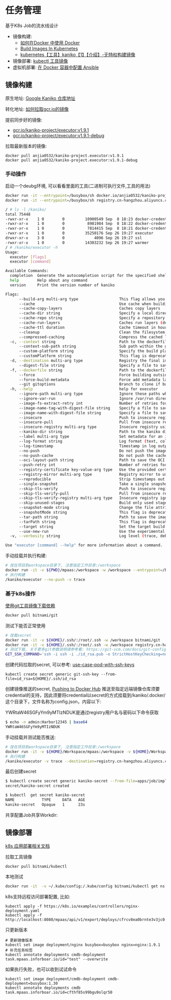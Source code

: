 # 任务管理

基于K8s Job的流水线设计

+ 镜像构建: 
   + [如何在Docker 中使用 Docker](https://www.6hu.cc/archives/78414.html)
   + [Build Images In Kubernetes](https://github.com/GoogleContainerTools/kaniko)
   + [kubernetes【工具】kaniko【1】【介绍】-无特权构建镜像](https://blog.csdn.net/xixihahalelehehe/article/details/121659254)
+ 镜像部署: [kubectl 工具镜像](https://hub.docker.com/r/bitnami/kubectl)
+ 虚拟机部署: [在 Docker 容器中配置 Ansible](https://learn.microsoft.com/zh-cn/azure/developer/ansible/configure-in-docker-container?tabs=azure-cli)

## 镜像构建

原生地址:
[Google Kaniko 仓库地址](https://console.cloud.google.com/gcr/images/kaniko-project/GLOBAL/executor)

转化地址:
[如何拉取gcr.io的镜像](https://github.com/anjia0532/gcr.io_mirror/search?p=1&q=kaniko&type=issues)

提前同步好的镜像:
+ [gcr.io/kaniko-project/executor:v1.9.1](https://github.com/anjia0532/gcr.io_mirror/issues/1824)
+ [gcr.io/kaniko-project/executor:v1.9.1-debug](https://github.com/anjia0532/gcr.io_mirror/issues/1906)

拉取最新版本的镜像:
```
docker pull anjia0532/kaniko-project.executor:v1.9.1
docker pull anjia0532/kaniko-project.executor:v1.9.1-debug
```

### 手动操作

启动一个deubg环境, 可以看看里面的工具(二进制可执行文件,工具的用法)
```sh
docker run -it --entrypoint=/busybox/sh docker.io/anjia0532/kaniko-project.executor:v1.9.1-debug
docker run -it --entrypoint=/busybox/sh registry.cn-hangzhou.aliyuncs.com/godev/kaniko-project.executor:v1.9.1-debug

/ # ls -l /kaniko/
total 75448
-rwxr-xr-x    1 0        0         10900549 Sep  8 18:23 docker-credential-acr-env
-rwxr-xr-x    1 0        0          8981984 Sep  8 18:22 docker-credential-ecr-login
-rwxr-xr-x    1 0        0          7814415 Sep  8 18:21 docker-credential-gcr
-rwxr-xr-x    1 0        0         35250176 Sep 26 19:27 executor
drwxr-xr-x    3 0        0             4096 Sep 26 19:27 ssl
-rwxr-xr-x    1 0        0         14303232 Sep 26 19:27 warmer
/ # /kaniko/executor -h
Usage:
  executor [flags]
  executor [command]

Available Commands:
  completion  Generate the autocompletion script for the specified shell
  help        Help about any command
  version     Print the version number of kaniko

Flags:
      --build-arg multi-arg type                  This flag allows you to pass in ARG values at build time. Set it repeatedly for multiple values.
      --cache                                     Use cache when building image
      --cache-copy-layers                         Caches copy layers
      --cache-dir string                          Specify a local directory to use as a cache. (default "/cache")
      --cache-repo string                         Specify a repository to use as a cache, otherwise one will be inferred from the destination provided
      --cache-run-layers                          Caches run layers (default true)
      --cache-ttl duration                        Cache timeout in hours. Defaults to two weeks. (default 336h0m0s)
      --cleanup                                   Clean the filesystem at the end
      --compressed-caching                        Compress the cached layers. Decreases build time, but increases memory usage. (default true)
  -c, --context string                            Path to the dockerfile build context. (default "/workspace/")
      --context-sub-path string                   Sub path within the given context.
      --custom-platform string                    Specify the build platform if different from the current host
      --customPlatform string                     This flag is deprecated. Please use '--custom-platform'.
  -d, --destination multi-arg type                Registry the final image should be pushed to. Set it repeatedly for multiple destinations.
      --digest-file string                        Specify a file to save the digest of the built image to.
  -f, --dockerfile string                         Path to the dockerfile to be built. (default "Dockerfile")
      --force                                     Force building outside of a container
      --force-build-metadata                      Force add metadata layers to build image
      --git gitoptions                            Branch to clone if build context is a git repository (default branch=,single-branch=false,recurse-submodules=false)
  -h, --help                                      help for executor
      --ignore-path multi-arg type                Ignore these paths when taking a snapshot. Set it repeatedly for multiple paths.
      --ignore-var-run                            Ignore /var/run directory when taking image snapshot. Set it to false to preserve /var/run/ in destination image. (default true)
      --image-fs-extract-retry int                Number of retries for image FS extraction
      --image-name-tag-with-digest-file string    Specify a file to save the image name w/ image tag w/ digest of the built image to.
      --image-name-with-digest-file string        Specify a file to save the image name w/ digest of the built image to.
      --insecure                                  Push to insecure registry using plain HTTP
      --insecure-pull                             Pull from insecure registry using plain HTTP
      --insecure-registry multi-arg type          Insecure registry using plain HTTP to push and pull. Set it repeatedly for multiple registries.
      --kaniko-dir string                         Path to the kaniko directory, this takes precedence over the KANIKO_DIR environment variable. (default "/kaniko")
      --label multi-arg type                      Set metadata for an image. Set it repeatedly for multiple labels.
      --log-format string                         Log format (text, color, json) (default "color")
      --log-timestamp                             Timestamp in log output
      --no-push                                   Do not push the image to the registry
      --no-push-cache                             Do not push the cache layers to the registry
      --oci-layout-path string                    Path to save the OCI image layout of the built image.
      --push-retry int                            Number of retries for the push operation
      --registry-certificate key-value-arg type   Use the provided certificate for TLS communication with the given registry. Expected format is 'my.registry.url=/path/to/the/server/certificate'.
      --registry-mirror multi-arg type            Registry mirror to use as pull-through cache instead of docker.io. Set it repeatedly for multiple mirrors.
      --reproducible                              Strip timestamps out of the image to make it reproducible
      --single-snapshot                           Take a single snapshot at the end of the build.
      --skip-tls-verify                           Push to insecure registry ignoring TLS verify
      --skip-tls-verify-pull                      Pull from insecure registry ignoring TLS verify
      --skip-tls-verify-registry multi-arg type   Insecure registry ignoring TLS verify to push and pull. Set it repeatedly for multiple registries.
      --skip-unused-stages                        Build only used stages if defined to true. Otherwise it builds by default all stages, even the unnecessaries ones until it reaches the target stage / end of Dockerfile
      --snapshot-mode string                      Change the file attributes inspected during snapshotting (default "full")
      --snapshotMode string                       This flag is deprecated. Please use '--snapshot-mode'.
      --tar-path string                           Path to save the image in as a tarball instead of pushing
      --tarPath string                            This flag is deprecated. Please use '--tar-path'.
      --target string                             Set the target build stage to build
      --use-new-run                               Use the experimental run implementation for detecting changes without requiring file system snapshots.
  -v, --verbosity string                          Log level (trace, debug, info, warn, error, fatal, panic) (default "info")

Use "executor [command] --help" for more information about a command.
```

手动挂载并执行构建:
```sh
# 挂在项目到workspace目录下, 注意指定工作目录:/workspace
docker run -it -v ${PWD}/mpaas:/workspace -w /workspace --entrypoint=/busybox/sh docker.io/anjia0532/kaniko-project.executor:v1.9.1-debug
# 执行构建
/kaniko/executor --no-push -v trace
```

### 基于k8s操作

[使用git工具镜像下载依赖](https://hub.docker.com/r/bitnami/git)
```sh
docker pull bitnami/git
```

测试下能否正常使用
```sh
# 挂载secret
docker run -it -v ${HOME}/.ssh/:/root/.ssh -w /workspace bitnami/git
docker run -it -v ${HOME}/.ssh/:/root/.ssh -w /workspace registry.cn-hangzhou.aliyuncs.com/godev/git:2.39.2
# 测试下载, 关于更多git参数说明请参考看: https://git-scm.com/docs/git-config
GIT_SSH_COMMAND='ssh -i ssh -i ./id_rsa.pub -o StrictHostKeyChecking=no'  git clone git@github.com:infraboard/mpaas.git  --single-branch --branch=master
```

创建代码拉取的secret, 可以参考: [use-case-pod-with-ssh-keys](https://kubernetes.io/zh-cn/docs/concepts/configuration/secret/#use-case-pod-with-ssh-keys)
```
kubectl create secret generic git-ssh-key --from-file=id_rsa=${HOME}/.ssh/id_rsa
```

创建镜像推送的secret, [Pushing to Docker Hub](https://github.com/GoogleContainerTools/kaniko#pushing-to-docker-hub) 推送至指定远端镜像仓库须要credential的支持，因此须要将credential以secret的方式挂载到/kaniko/.docker/这个目录下，文件名称为config.json，内容以下:
[](./impl/test/kaniko_config_example.json)

YWRtaW46SGFyYm9yMTIzNDUK是通过registry用户名与密码以下命令获取
```sh
$ echo -n admin:Harbor12345 | base64
YWRtaW46SGFyYm9yMTIzNDUK
```

手动挂载并测试能否推送:
```sh
# 挂在项目到workspace目录下, 注意指定工作目录:/workspace
docker run -it -v ${HOME}/Workspace/mpaas:/workspace -v ${HOME}/Workspace/mpaas/apps/job/impl/test/kaniko_config.json:/kaniko/.docker/config.json -w /workspace --entrypoint=/busybox/sh docker.io/anjia0532/kaniko-project.executor:v1.9.1-debug
# 执行构建
/kaniko/executor -v trace --destination=registry.cn-hangzhou.aliyuncs.com/inforboard/mpaas:v0.0.0
```

最后创建secret
```sh
$ kubectl create secret generic kaniko-secret --from-file=apps/job/impl/test/config.json
secret/kaniko-secret created

$ kubectl  get secret kaniko-secret
NAME            TYPE     DATA   AGE
kaniko-secret   Opaque   1      23s
```

共享配置Job共享Workdir: 
[](./impl/test/build.yml)



## 镜像部署

[k8s 应用部署相关文档](https://kubernetes.io/docs/concepts/workloads/controllers/)

拉取工具镜像
```
docker pull bitnami/kubectl
```

本地测试
```sh
docker run -it  -v ~/.kube/config:/.kube/config bitnami/kubectl get ns
```

k8s支持远程访问部署配置, 比如:
```
kubectl apply -f https://k8s.io/examples/controllers/nginx-deployment.yaml
kubectl apply -f http://localhost:8080/mpaas/api/v1/export/deploys/cfrcv8ea0brnte3v3jc0
```

只更新版本
```
# 更新镜像版本
kubectl set image deployment/nginx busybox=busybox nginx=nginx:1.9.1
# 补充任务标签
kubectl annotate deployments cmdb-deployment task.mpaas.inforboar.io/id="test" --overwrite
```

如果执行失败，也可以收到试试命令
```
kubectl set image deployment/cmdb-deployment cmdb-deployment=busybox:1.30
kubectl annotate deployments cmdb task.mpaas.inforboar.io/id=cfthf85s99bgu9olqr50
```

